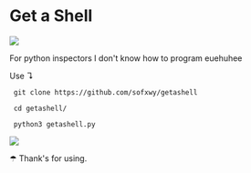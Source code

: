# Get a Shell

![](https://i.redd.it/31bclegvq6521.gif)

For python inspectors I don't know how to program euehuhee


Use ↴
     
     git clone https://github.com/sofxwy/getashell
     
     cd getashell/
     
     python3 getashell.py
     
   ![](https://i.imgur.com/9wQZYJU.png)

☂ Thank's for using.
